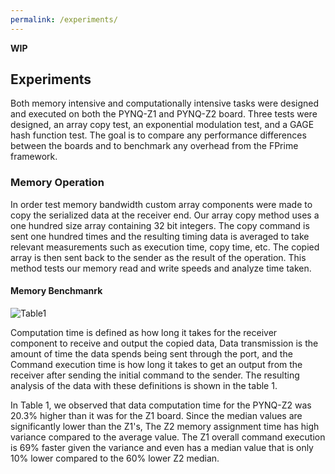 ```yaml
---
permalink: /experiments/
---
```


**WIP**


## Experiments
Both memory intensive and computationally intensive tasks were designed and executed on both the PYNQ-Z1 and PYNQ-Z2 board. Three tests were designed, an array copy test, an exponential modulation test, and a GAGE hash function test. The goal is to compare any performance differences between the boards and to benchmark any overhead from the FPrime framework.

### Memory Operation
In order test memory bandwidth custom array components were made to copy the serialized data at the receiver end. Our array copy method uses a one hundred size array containing 32 bit integers. The copy command is sent one hundred times and the resulting timing data is averaged to take relevant measurements such as execution time, copy time, etc. The copied array is then sent back to the sender as the result of the operation. This method tests our memory read and write speeds and analyze time taken.

#### Memory Benchmanrk

![Table1](https://user-images.githubusercontent.com/9275528/118407216-963bfb00-b634-11eb-9544-3cafb89360b9.PNG)

Computation time is defined as how long it takes for the receiver component to receive and output the copied data, Data transmission is the amount of time the data spends being sent through the port, and the Command execution time is how long it takes to get an output from the receiver after sending the initial command to the sender. The resulting analysis of the data with these definitions is shown in the table 1.

In Table 1, we observed that data computation time for the PYNQ-Z2 was 20.3% higher than it was for the Z1 board. Since the median values are significantly lower than the Z1's, The Z2 memory assignment time has high variance compared to the average value. The Z1 overall command execution is 69% faster given the variance and even has a median value that is only 10% lower compared to the 60\% lower Z2 median.
